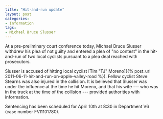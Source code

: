 ```yaml
---
title: "Hit-and-run update"
layout: post
categories:
- Information
tags:
- Michael Bruce Slusser
---
```


At a pre-preliminary court conference today, Michael Bruce Slusser withdrew his plea of not guilty and entered a plea of "no contest" in the hit-and-run of two local cyclists pursuant to a plea deal reached with prosecutors.

Slusser is accused of hitting local cyclist [Tim "TJ" Moreno]({% post_url 2011-06-11-hit-and-run-on-apple-valley-road %}). Fellow cyclist Steve Stearns was also injured in the collision. It is believed that Slusser was under the influence at the time he hit Moreno, and that his wife --- who was in the truck at the time of the collision --- provided authorities with information.

Sentencing has been scheduled for April 10th at 8:30 in Department V6 (case number FVI1101780).
